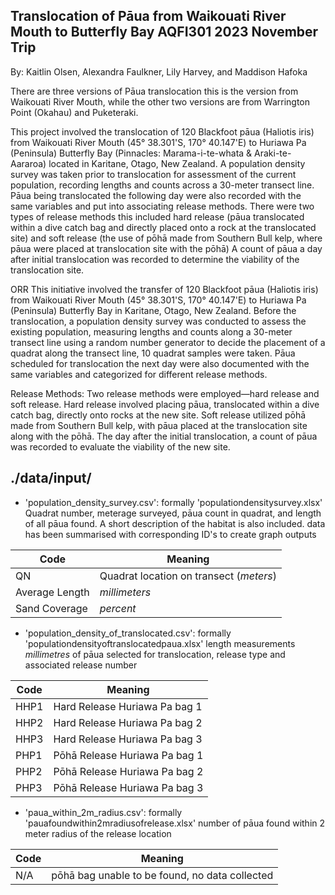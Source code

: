 ## Translocation of Pāua from Waikouati River Mouth to Butterfly Bay AQFI301 2023 November Trip

By: Kaitlin Olsen, Alexandra Faulkner, Lily Harvey, and Maddison Hafoka 

There are three versions of Pāua translocation this is the version from Waikouati River Mouth, while the other two versions are from Warrington Point (Okahau) and Puketeraki. 

This project involved the translocation of 120 Blackfoot pāua (Haliotis iris) from Waikouati River Mouth (45° 38.301'S, 170° 40.147'E) to Huriawa Pa (Peninsula) Butterfly Bay  (Pinnacles: Marama-i-te-whata & Araki-te-Aararoa) located in Karitane, Otago, New Zealand. A population density survey was taken prior to translocation for assessment of the current population, recording lengths and counts across a 30-meter transect line. Pāua being translocated the following day were also recorded with the same variables and put into associating release methods. There were two types of release methods this included hard release (pāua translocated within a dive catch bag and directly placed onto a rock at the translocated site) and soft release (the use of pōhā made from Southern Bull kelp, where pāua were placed at translocation site with the pōhā) A count of pāua a day after initial translocation was recorded to determine the viability of the translocation site.  

ORR
This initiative involved the transfer of 120 Blackfoot pāua (Haliotis iris) from Waikouati River Mouth (45° 38.301'S, 170° 40.147'E) to Huriawa Pa (Peninsula) Butterfly Bay in Karitane, Otago, New Zealand. Before the translocation, a population density survey was conducted to assess the existing population, measuring lengths and counts along a 30-meter transect line using a random number generator to decide the placement of a quadrat along the transect line, 10 quadrat samples were taken. Pāua scheduled for translocation the next day were also documented with the same variables and categorized for different release methods.

Release Methods:
Two release methods were employed—hard release and soft release. Hard release involved placing pāua, translocated within a dive catch bag, directly onto rocks at the new site. Soft release utilized pōhā made from Southern Bull kelp, with pāua placed at the translocation site along with the pōhā. The day after the initial translocation, a count of pāua was recorded to evaluate the viability of the new site.

## ./data/input/
- 'population_density_survey.csv': formally 'populationdensitysurvey.xlsx' Quadrat number, meterage surveyed, pāua count in quadrat, and length of all pāua found. A short description of the habitat is also included. data has been summarised with corresponding ID's to create graph outputs

| Code         | Meaning                           |
|--------------|-----------------------------------|
| QN | Quadrat location on transect  (*meters*) |
| Average Length  | *millimeters*              |
| Sand Coverage   | *percent*          |

- 'population_density_of_translocated.csv': formally 'populationdensityoftranslocatedpaua.xlsx' length measurements *millimetres* of pāua selected for translocation, release type and associated release number

| Code         | Meaning                           |
|--------------|-----------------------------------|
| HHP1 | Hard Release Huriawa Pa bag 1 |
| HHP2 | Hard Release Huriawa Pa bag 2             |
| HHP3 | Hard Release Huriawa Pa bag 3          |
|PHP1  | Pōhā Release Huriawa Pa bag 1|
|PHP2| Pōhā Release Huriawa Pa bag 2|
|PHP3|Pōhā Release Huriawa Pa bag 3|

- 'paua_within_2m_radius.csv': formally 'pauafoundwithin2mradiusofrelease.xlsx' number of pāua found within 2 meter radius of the release location

| Code         | Meaning                           |
|--------------|-----------------------------------|
| N/A | pōhā bag unable to be found, no data collected  |
